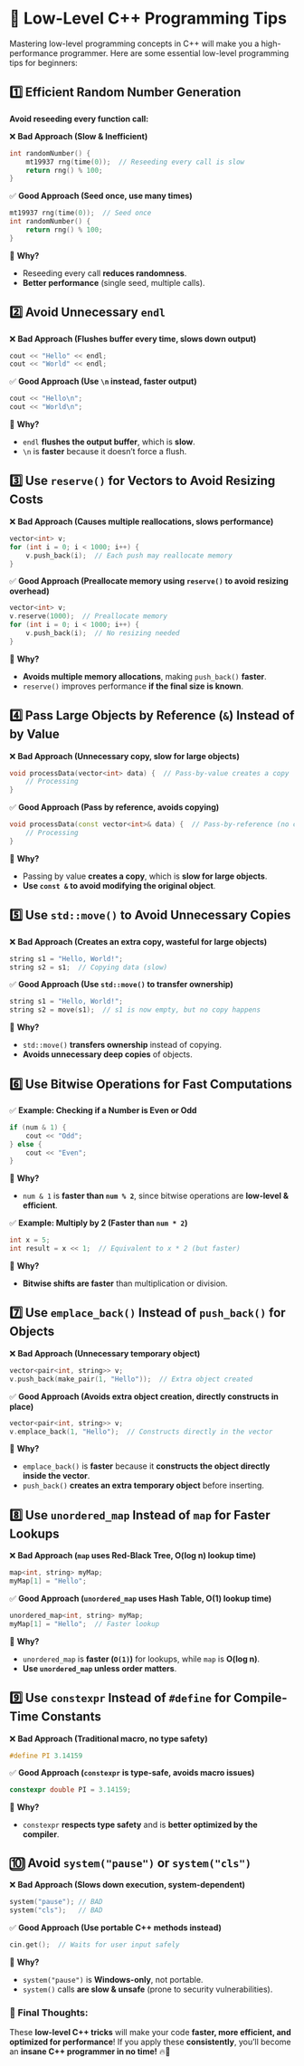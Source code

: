# 🚀 Low-Level C++ Programming Tips

Mastering low-level programming concepts in C++ will make you a high-performance programmer. Here are some essential low-level programming tips for beginners:

## 1️⃣ Efficient Random Number Generation

**Avoid reseeding every function call:**

❌ **Bad Approach (Slow & Inefficient)**
```cpp
int randomNumber() {
    mt19937 rng(time(0));  // Reseeding every call is slow
    return rng() % 100;
}
```
✅ **Good Approach (Seed once, use many times)**
```cpp
mt19937 rng(time(0));  // Seed once
int randomNumber() {
    return rng() % 100;
}
```
📌 **Why?**
- Reseeding every call **reduces randomness**.
- **Better performance** (single seed, multiple calls).

## 2️⃣ Avoid Unnecessary `endl`

❌ **Bad Approach (Flushes buffer every time, slows down output)**
```cpp
cout << "Hello" << endl;
cout << "World" << endl;
```
✅ **Good Approach (Use `\n` instead, faster output)**
```cpp
cout << "Hello\n";
cout << "World\n";
```
📌 **Why?**
- `endl` **flushes the output buffer**, which is **slow**.
- `\n` is **faster** because it doesn’t force a flush.

## 3️⃣ Use `reserve()` for Vectors to Avoid Resizing Costs

❌ **Bad Approach (Causes multiple reallocations, slows performance)**
```cpp
vector<int> v;
for (int i = 0; i < 1000; i++) {
    v.push_back(i);  // Each push may reallocate memory
}
```
✅ **Good Approach (Preallocate memory using `reserve()` to avoid resizing overhead)**
```cpp
vector<int> v;
v.reserve(1000);  // Preallocate memory
for (int i = 0; i < 1000; i++) {
    v.push_back(i);  // No resizing needed
}
```
📌 **Why?**
- **Avoids multiple memory allocations**, making `push_back()` **faster**.
- `reserve()` improves performance **if the final size is known**.

## 4️⃣ Pass Large Objects by Reference (`&`) Instead of by Value

❌ **Bad Approach (Unnecessary copy, slow for large objects)**
```cpp
void processData(vector<int> data) {  // Pass-by-value creates a copy
    // Processing
}
```
✅ **Good Approach (Pass by reference, avoids copying)**
```cpp
void processData(const vector<int>& data) {  // Pass-by-reference (no copy)
    // Processing
}
```
📌 **Why?**
- Passing by value **creates a copy**, which is **slow for large objects**.
- **Use `const &` to avoid modifying the original object**.

## 5️⃣ Use `std::move()` to Avoid Unnecessary Copies

❌ **Bad Approach (Creates an extra copy, wasteful for large objects)**
```cpp
string s1 = "Hello, World!";
string s2 = s1;  // Copying data (slow)
```
✅ **Good Approach (Use `std::move()` to transfer ownership)**
```cpp
string s1 = "Hello, World!";
string s2 = move(s1);  // s1 is now empty, but no copy happens
```
📌 **Why?**
- `std::move()` **transfers ownership** instead of copying.
- **Avoids unnecessary deep copies** of objects.

## 6️⃣ Use Bitwise Operations for Fast Computations

✅ **Example: Checking if a Number is Even or Odd**
```cpp
if (num & 1) {  
    cout << "Odd";  
} else {  
    cout << "Even";  
}
```
📌 **Why?**
- `num & 1` is **faster than `num % 2`**, since bitwise operations are **low-level & efficient**.

✅ **Example: Multiply by 2 (Faster than `num * 2`)**
```cpp
int x = 5;
int result = x << 1;  // Equivalent to x * 2 (but faster)
```
📌 **Why?**
- **Bitwise shifts are faster** than multiplication or division.

## 7️⃣ Use `emplace_back()` Instead of `push_back()` for Objects

❌ **Bad Approach (Unnecessary temporary object)**
```cpp
vector<pair<int, string>> v;
v.push_back(make_pair(1, "Hello"));  // Extra object created
```
✅ **Good Approach (Avoids extra object creation, directly constructs in place)**
```cpp
vector<pair<int, string>> v;
v.emplace_back(1, "Hello");  // Constructs directly in the vector
```
📌 **Why?**
- `emplace_back()` is **faster** because it **constructs the object directly inside the vector**.
- `push_back()` **creates an extra temporary object** before inserting.

## 8️⃣ Use `unordered_map` Instead of `map` for Faster Lookups

❌ **Bad Approach (`map` uses Red-Black Tree, O(log n) lookup time)**
```cpp
map<int, string> myMap;
myMap[1] = "Hello";
```
✅ **Good Approach (`unordered_map` uses Hash Table, O(1) lookup time)**
```cpp
unordered_map<int, string> myMap;
myMap[1] = "Hello";  // Faster lookup
```
📌 **Why?**
- `unordered_map` is **faster (`O(1)`)** for lookups, while `map` is **O(log n)**.
- **Use `unordered_map` unless order matters**.

## 9️⃣ Use `constexpr` Instead of `#define` for Compile-Time Constants

❌ **Bad Approach (Traditional macro, no type safety)**
```cpp
#define PI 3.14159
```
✅ **Good Approach (`constexpr` is type-safe, avoids macro issues)**
```cpp
constexpr double PI = 3.14159;
```
📌 **Why?**
- `constexpr` **respects type safety** and is **better optimized by the compiler**.

## 🔟 Avoid `system("pause")` or `system("cls")`

❌ **Bad Approach (Slows down execution, system-dependent)**
```cpp
system("pause"); // BAD
system("cls");   // BAD
```
✅ **Good Approach (Use portable C++ methods instead)**
```cpp
cin.get();  // Waits for user input safely
```
📌 **Why?**
- `system("pause")` is **Windows-only**, not portable.
- `system()` calls **are slow & unsafe** (prone to security vulnerabilities).

### 🚀 Final Thoughts:
These **low-level C++ tricks** will make your code **faster, more efficient, and optimized for performance**! If you apply these **consistently**, you’ll become an **insane C++ programmer in no time!** 🔥💯
